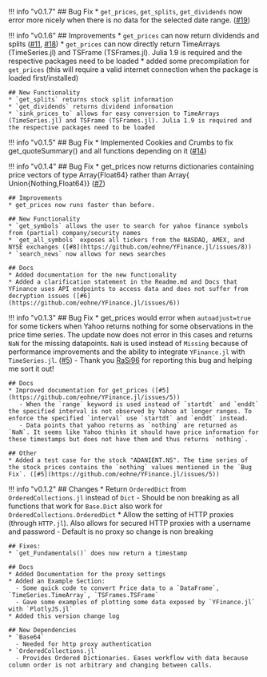 !!! info "v0.1.7"
    ## Bug Fix
    * `get_prices`, `get_splits`, `get_dividends` now error more nicely when there is no data for the selected date range. ([#19](https://github.com/eohne/YFinance.jl/issues/19))

!!! info "v0.1.6"
    ## Improvements
    * `get_prices` can now return dividends and splits ([#11](https://github.com/eohne/YFinance.jl/issues/11), [#18](https://github.com/eohne/YFinance.jl/issues/18))
    * `get_prices` can now directly return TimeArrays (TimeSeries.jl) and TSFrame (TSFrames.jl). Julia 1.9 is required and the respective packages need to be loaded
    * added some precompilation for `get_prices` (this will require a valid internet connection when the package is loaded first/installed)

    ## New Functionality
    * `get_splits` returns stock split information
    * `get_dividends` returns dividend information
    * `sink_prices_to` allows for easy conversion to TimeArrays (TimeSeries.jl) and TSFrame (TSFrames.jl). Julia 1.9 is required and the respective packages need to be loaded

!!! info "v0.1.5"
    ## Bug Fix
    * Implemented Cookies and Crumbs to fix get_quoteSummary() and all functions depending on it ([#14](https://github.com/eohne/YFinance.jl/issues/14)) 
    

!!! info "v0.1.4"
    ## Bug Fix
    * get_prices now returns dictionaries containing price vectors of type Array{Float64} rather than Array{ Union{Nothing,Float64}} ([#7](https://github.com/eohne/YFinance.jl/issues/7)) 
    
    ## Improvements
    * get_prices now runs faster than before.

    ## New Functionality
    * `get_symbols` allows the user to search for yahoo finance symbols from (partial) company/security names
    * `get_all_symbols` exposes all tickers from the NASDAQ, AMEX, and NYSE exchanges ([#8](https://github.com/eohne/YFinance.jl/issues/8))
    * `search_news` now allows for news searches

    ## Docs
    * Added documentation for the new functionality
    * Added a clarification statement in the Readme.md and Docs that YFinance uses API endpoints to access data and does not suffer from decryption issues ([#6](https://github.com/eohne/YFinance.jl/issues/6))


!!! info "v0.1.3"
    ## Bug Fix
    * get_prices would error when `autoadjust=true` for some tickers when Yahoo returns nothing for some observations in the price time series. The update now does not error in this cases and returns `NaN` for the missing datapoints. `NaN` is used instead of `Missing` because of performance improvements and the ability to integrate `YFinance.jl` with `TimeSeries.jl`. ([#5](https://github.com/eohne/YFinance.jl/issues/5)) 
       - Thank you [RaSi96](https://github.com/RaSi96) for reporting this bug and helping me sort it out!

    ## Docs
    * Improved documentation for get_prices ([#5](https://github.com/eohne/YFinance.jl/issues/5))
       - When the `range` keyword is used instead of `startdt` and `enddt` the specified interval is not observed by Yahoo at longer ranges. To enforce the specified `interval` use `startdt` and `enddt` instead. 
       - Data points that yahoo returns as `nothing` are returned as `NaN`. It seems like Yahoo thinks it should have price information for these timestamps but does not have them and thus returns `nothing`.

    ## Other
    * Added a test case for the stock "ADANIENT.NS". The time series of the stock prices contains the `nothing` values mentioned in the `Bug Fix`. ([#5](https://github.com/eohne/YFinance.jl/issues/5))


!!! info "v0.1.2"
    ## Changes
    * Return `OrderedDict` from `OrderedCollections.jl` instead of `Dict`
      - Should be non breaking as all functions that work for `Base.Dict` also work for `OrderedCollections.OrderedDict`
    * Allow the setting of HTTP proxies (through `HTTP.jl`). Also allows for secured HTTP proxies with a username and password
      - Default is no proxy so change is non breaking
      
    ## Fixes:
    * `get_Fundamentals()` does now return a timestamp

    ## Docs
    * Added Documentation for the proxy settings
    * Added an Example Section:
      - Some quick code to convert Price data to a `DataFrame`, `TimeSeries.TimeArray`, `TSFrames.TSFrame`
      - Gave some examples of plotting some data exposed by `YFinance.jl` with `PlotlyJS.jl`
    * Added this version change log

    ## New Dependencies
    * `Base64`
      - Needed for http proxy authentication
    * `OrderedCollections.jl`
      - Provides Ordered Dictionaries. Eases workflow with data because column order is not arbitrary and changing between calls.
